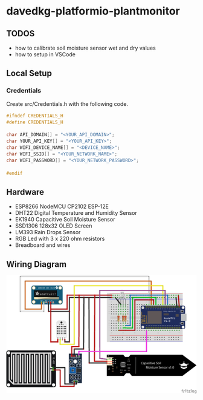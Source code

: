 # davedkg-platformio-plantmonitor

## TODOS

- how to calibrate soil moisture sensor wet and dry values
- how to setup in VSCode

## Local Setup

### Credentials

Create src/Credentials.h with the following code.

```cpp
#ifndef CREDENTIALS_H
#define CREDENTIALS_H

char API_DOMAIN[] = "<YOUR_API_DOMAIN>";
char YOUR_API_KEY[] = "<YOUR_API_KEY>";
char WIFI_DEVICE_NAME[] = "<DEVICE_NAME>";
char WIFI_SSID[] = "<YOUR_NETWORK_NAME>";
char WIFI_PASSWORD[] = "<YOUR_NETWORK_PASSWORD>";

#endif
```

## Hardware

- ESP8266 NodeMCU CP2102 ESP-12E
- DHT22 Digital Temperature and Humidity Sensor
- EK1940 Capacitive Soil Moisture Sensor
- SSD1306 128x32 OLED Screen
- LM393 Rain Drops Sensor
- RGB Led with 3 x 220 ohm resistors
- Breadboard and wires

## Wiring Diagram

![](docs/PlantMonitor_bb.png)